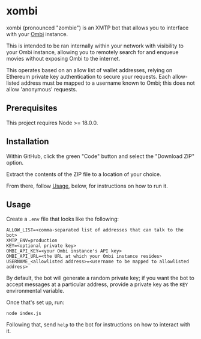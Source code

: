 # xombi

xombi (pronounced "zombie") is an XMTP bot that allows you to interface with your [Ombi](https://ombi.io/) instance.

This is intended to be ran internally within your network with visibility to your Ombi instance, allowing you to remotely search for and enqueue movies without exposing Ombi to the internet.

This operates based on an allow list of wallet addresses, relying on Ethereum private key authentication to secure your requests. Each allow-listed address must be mapped to a username known to Ombi; this does not allow 'anonymous' requests.

## Prerequisites

This project requires Node >= 18.0.0.

## Installation

Within GitHub, click the green "Code" button and select the "Download ZIP" option.

Extract the contents of the ZIP file to a location of your choice.

From there, follow [Usage](#usage), below, for instructions on how to run it.

## Usage

Create a `.env` file that looks like the following:

```
ALLOW_LIST=<comma-separated list of addresses that can talk to the bot>
XMTP_ENV=production
KEY=<optional private key>
OMBI_API_KEY=<your Ombi instance's API key>
OMBI_API_URL=<the URL at which your Ombi instance resides>
USERNAME_<allowlisted address>=<username to be mapped to allowlisted address>
```

By default, the bot will generate a random private key; if you want the bot to accept messages at a particular address, provide a private key as the `KEY` environmental variable.

Once that's set up, run:

```
node index.js
```

Following that, send `help` to the bot for instructions on how to interact with it.
